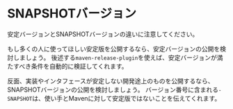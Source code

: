 # SNAPSHOTバージョン

安定バージョンとSNAPSHOTバージョンの違いに注意してください。

もし多くの人に使ってほしい安定版を公開するなら、安定バージョンの公開を検討しましょう。
後述する`maven-release-plugin`を使えば、安定バージョンが満たすべき条件を自動的に検証してくれます。

反面、実装やインタフェースが安定しない開発途上のものを公開するなら、SNAPSHOTバージョンの公開を検討しましょう。
バージョン番号に含まれる`-SNAPSHOT`は、使い手とMavenに対して安定版ではないことを伝えてくれます。
